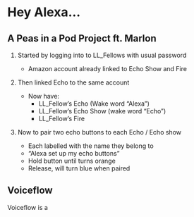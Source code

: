 # Hey Alexa...

## A Peas in a Pod Project ft. Marlon

1.  Started by logging into to LL_Fellows with usual password
	- Amazon account already linked to Echo Show and Fire
    
2. Then linked Echo to the same account
	-   Now have:
		- LL_Fellow’s Echo (Wake word “Alexa”)
		- LL_Fellow’s Echo Show (wake word “Echo”)
		- LL_Fellow’s Fire

3. Now to pair two echo buttons to each Echo / Echo show
	- Each labelled with the name they belong to
	- “Alexa set up my echo buttons”
	- Hold button until turns orange
	- Release, will turn blue when paired


## Voiceflow

Voiceflow is a
<!--stackedit_data:
eyJoaXN0b3J5IjpbMTUyMzMwNjM4NCwtMTQwMDA2MzI4NywtNT
MyNDU5MDcxLC04MDU4MTkxNjJdfQ==
-->
